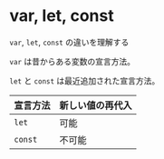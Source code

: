 # var, let, const
`var`, `let`, `const` の違いを理解する

`var` は昔からある変数の宣言方法。

`let` と `const` は最近追加された宣言方法。

| 宣言方法 | 新しい値の再代入 |
| -------- | ---------------- |
| `let`    | 可能             |
| `const`  | 不可能           |
